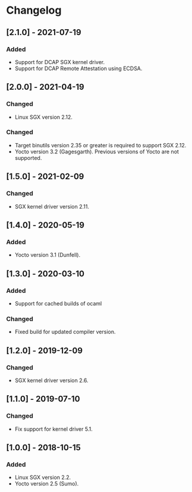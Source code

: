 # Changelog

## [2.1.0] - 2021-07-19

### Added

- Support for DCAP SGX kernel driver.
- Support for DCAP Remote Attestation using ECDSA.

## [2.0.0] - 2021-04-19

### Changed

- Linux SGX version 2.12.

### Changed

- Target binutils version 2.35 or greater is required to support SGX 2.12.
- Yocto version 3.2 (Gagesgarth). Previous versions of Yocto are not supported.

## [1.5.0] - 2021-02-09

### Changed

- SGX kernel driver version 2.11.

## [1.4.0] - 2020-05-19

### Added

- Yocto version 3.1 (Dunfell).

## [1.3.0] - 2020-03-10

### Added

- Support for cached builds of ocaml

### Changed

- Fixed build for updated compiler version.

## [1.2.0] - 2019-12-09

### Changed

- SGX kernel driver version 2.6.

## [1.1.0] - 2019-07-10

### Changed

- Fix support for kernel driver 5.1.

## [1.0.0] - 2018-10-15

### Added

- Linux SGX version 2.2.
- Yocto version 2.5 (Sumo).

